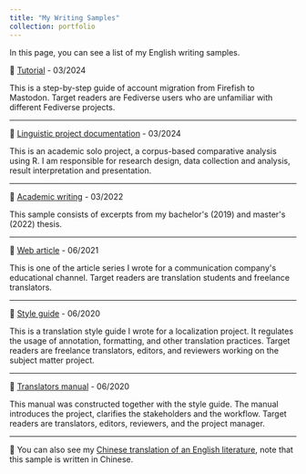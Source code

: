 ```yaml
---
title: "My Writing Samples"
collection: portfolio
---
```


In this page, you can see a list of my English writing samples.

🔖 [Tutorial](/my-web/files/tutorial/How-to-move-from-Firefish-to-Mastodon.md) - 03/2024

This is a step-by-step guide of account migration from Firefish to Mastodon. Target readers are Fediverse users who are unfamiliar with different Fediverse projects.  

---
🔖 [Linguistic project documentation](/my-web/files/linguistic-project/corpus-analysis.md) - 03/2024

This is an academic solo project, a corpus-based comparative analysis using R. I am responsible for research design, data collection and analysis, result interpretation and presentation.  

---
🔖 [Academic writing](/my-web/files/academic-writing.md) - 03/2022

This sample consists of excerpts from my bachelor's (2019) and master's (2022) thesis.

---
🔖 [Web article](/my-web/files/web-article/translating-humor.md) - 06/2021

This is one of the article series I wrote for a communication company's educational channel. Target readers are translation students and freelance translators. 

---
🔖 [Style guide](/my-web/files/style-guide/translation-style-guide.md) - 06/2020

This is a translation style guide I wrote for a localization project. It regulates the usage of annotation, formatting, and other translation practices. Target readers are freelance translators, editors, and reviewers working on the subject matter project. 

---
🔖 [Translators manual](/my-web/files/style-guide/translators-manual.md) - 06/2020

This manual was constructed together with the style guide. The manual introduces the project, clarifies the stakeholders and the workflow. Target readers are translators, editors, reviewers, and the project manager. 

---
🔖 You can also see my [Chinese translation of an English literature](/my-web/files/The-Daughter-of-Time.md), note that this sample is written in Chinese.
